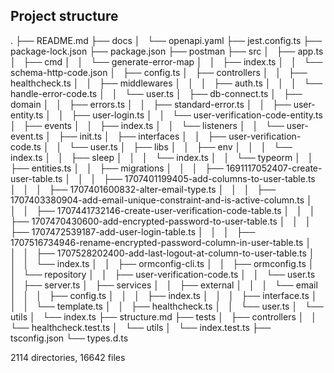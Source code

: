 ## Project structure

.
├── README.md
├── docs
│   └── openapi.yaml
├── jest.config.ts
├── package-lock.json
├── package.json
├── postman
├── src
│   ├── app.ts
│   ├── cmd
│   │   └── generate-error-map
│   │   ├── index.ts
│   │   └── schema-http-code.json
│   ├── config.ts
│   ├── controllers
│   │   ├── healthcheck.ts
│   │   ├── middlewares
│   │   │   ├── auth.ts
│   │   │   └── handle-error-code.ts
│   │   └── user.ts
│   ├── db-connect.ts
│   ├── domain
│   │   ├── errors.ts
│   │   ├── standard-error.ts
│   │   ├── user-entity.ts
│   │   ├── user-login.ts
│   │   └── user-verification-code-entity.ts
│   ├── events
│   │   ├── index.ts
│   │   └── listeners
│   │   └── user-event.ts
│   ├── init.ts
│   ├── interfaces
│   │   ├── user-verification-code.ts
│   │   └── user.ts
│   ├── libs
│   │   ├── env
│   │   │   └── index.ts
│   │   ├── sleep
│   │   │   └── index.ts
│   │   └── typeorm
│   │   ├── entities.ts
│   │   ├── migrations
│   │   │   ├── 1691117052407-create-user-table.ts
│   │   │   ├── 1707401199405-add-columns-to-user-table.ts
│   │   │   ├── 1707401600832-alter-email-type.ts
│   │   │   ├── 1707403380904-add-email-unique-constraint-and-is-active-column.ts
│   │   │   ├── 1707441732146-create-user-verification-code-table.ts
│   │   │   ├── 1707470430600-add-encrypted-password-to-user-table.ts
│   │   │   ├── 1707472539187-add-user-login-table.ts
│   │   │   ├── 1707516734946-rename-encrypted-password-column-in-user-table.ts
│   │   │   ├── 1707528202400-add-last-logout-at-column-to-user-table.ts
│   │   │   └── index.ts
│   │   ├── ormconfig-cli.ts
│   │   ├── ormconfig.ts
│   │   └── repository
│   │   ├── user-verification-code.ts
│   │   └── user.ts
│   ├── server.ts
│   ├── services
│   │   ├── external
│   │   │   └── email
│   │   │   ├── config.ts
│   │   │   ├── index.ts
│   │   │   ├── interface.ts
│   │   │   └── template.ts
│   │   ├── healthcheck.ts
│   │   └── user.ts
│   └── utils
│   └── index.ts
├── structure.md
├── tests
│   ├── controllers
│   │   └── healthcheck.test.ts
│   └── utils
│   └── index.test.ts
├── tsconfig.json
└── types.d.ts

2114 directories, 16642 files
